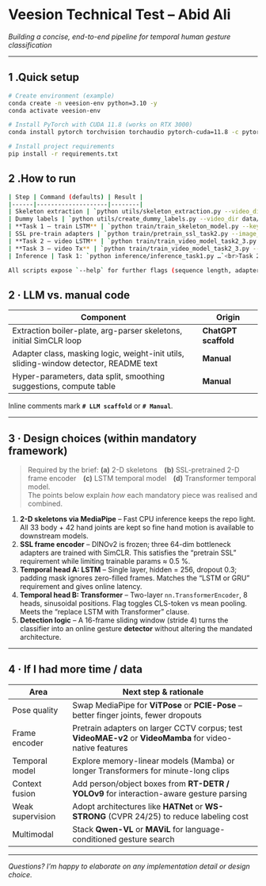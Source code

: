 # Veesion Technical Test – Abid Ali  
_Building a concise, end-to-end pipeline for temporal human gesture classification_

---

## 1 .Quick setup

```bash
# Create environment (example)
conda create -n veesion-env python=3.10 -y
conda activate veesion-env

# Install PyTorch with CUDA 11.8 (works on RTX 3000)
conda install pytorch torchvision torchaudio pytorch-cuda=11.8 -c pytorch -c nvidia

# Install project requirements
pip install -r requirements.txt
```
## 2 .How to run
```bash
| Step | Command (defaults) | Result |
|------|--------------------|--------|
| Skeleton extraction | `python utils/skeleton_extraction.py --video_dir data/videos --out_dir data/keypoints` | MediaPipe keypoints → `.npy` |
| Dummy labels | `python utils/create_dummy_labels.py --video_dir data/videos --csv data/labels/labels.csv` | `labels.csv` |
| **Task 1 – train LSTM** | `python train/train_skeleton_model.py --keypoints_dir data/keypoints --labels_csv data/labels/labels.csv` | `best_model_task1.pth` |
| SSL pre-train adapters | `python train/pretrain_ssl_task2.py --image_dir data/frames` | `model_weights/dino_adapter.pth` |
| **Task 2 – video LSTM** | `python train/train_video_model_task2_3.py --model_type lstm --video_dir data/videos --labels_csv data/labels/labels.csv` | `best_video_model_lstm.pth` |
| **Task 3 – video Tx** | `python train/train_video_model_task2_3.py --model_type transformer --video_dir data/videos --labels_csv data/labels/labels.csv` | `best_video_model_tx.pth` |
| Inference | Task 1: `python inference/inference_task1.py …`<br>Task 2/3: `python inference/inference_task2_3.py --model_type transformer …` | Class + probabilities |

All scripts expose `--help` for further flags (sequence length, adapter layers, etc.).

```

## 2 · LLM vs. manual code

| Component | Origin |
|-----------|--------|
| Extraction boiler-plate, arg-parser skeletons, initial SimCLR loop | **ChatGPT scaffold** |
| Adapter class, masking logic, weight-init utils, sliding-window detector, README text | **Manual** |
| Hyper-parameters, data split, smoothing suggestions, compute table | **Manual** |

Inline comments mark **`# LLM scaffold`** or **`# Manual`**.

---

## 3 · Design choices (within mandatory framework)

> Required by the brief: **(a)** 2-D skeletons **(b)** SSL-pretrained 2-D frame encoder **(c)** LSTM temporal model **(d)** Transformer temporal model.  
> The points below explain *how* each mandatory piece was realised and combined.

1. **2-D skeletons via MediaPipe** – Fast CPU inference keeps the repo light. All 33 body + 42 hand joints are kept so fine hand motion is available to downstream models.  
2. **SSL frame encoder** – DINOv2 is frozen; three 64-dim bottleneck adapters are trained with SimCLR. This satisfies the “pretrain SSL” requirement while limiting trainable params ≈ 0.5 %.  
3. **Temporal head A: LSTM** – Single layer, hidden = 256, dropout 0.3; padding mask ignores zero-filled frames. Matches the “LSTM or GRU” requirement and gives online latency.  
4. **Temporal head B: Transformer** – Two-layer `nn.TransformerEncoder`, 8 heads, sinusoidal positions. Flag toggles CLS-token vs mean pooling. Meets the “replace LSTM with Transformer” clause.  
5. **Detection logic** – A 16-frame sliding window (stride 4) turns the classifier into an online gesture **detector** without altering the mandated architecture.

---

## 4 · If I had more time / data

| Area | Next step & rationale |
|------|-----------------------|
| Pose quality | Swap MediaPipe for **ViTPose** or **PCIE-Pose** – better finger joints, fewer dropouts |
| Frame encoder | Pretrain adapters on larger CCTV corpus; test **VideoMAE-v2** or **VideoMamba** for video-native features |
| Temporal model | Explore memory-linear models (Mamba) or longer Transformers for minute-long clips |
| Context fusion | Add person/object boxes from **RT-DETR / YOLOv9** for interaction-aware gesture parsing |
| Weak supervision | Adopt architectures like **HATNet** or **WS-STRONG** (CVPR 24/25) to reduce labeling cost |
| Multimodal | Stack **Qwen-VL** or **MAViL** for language-conditioned gesture search |

---

_Questions? I’m happy to elaborate on any implementation detail or design choice._
